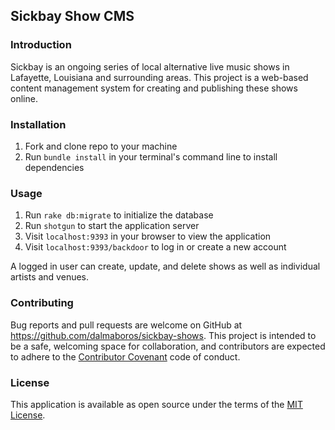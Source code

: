 ## Sickbay Show CMS

### Introduction

Sickbay is an ongoing series of local alternative live music shows in Lafayette, Louisiana and surrounding areas. This project is a web-based content management system for creating and publishing these shows online.

### Installation

1. Fork and clone repo to your machine
2. Run `bundle install` in your terminal's command line to install dependencies

### Usage

1. Run `rake db:migrate` to initialize the database
2. Run `shotgun` to start the application server
3. Visit `localhost:9393` in your browser to view the application
4. Visit `localhost:9393/backdoor` to log in or create a new account

A logged in user can create, update, and delete shows as well as individual artists and venues.

### Contributing

Bug reports and pull requests are welcome on GitHub at https://github.com/dalmaboros/sickbay-shows. This project is intended to be a safe, welcoming space for collaboration, and contributors are expected to adhere to the [Contributor Covenant](http://contributor-covenant.org/version/1/0/0/) code of conduct.

### License

This application is available as open source under the terms of the [MIT License](https://github.com/fastmode/foodme-sinatra-project/blob/master/LICENSE).
